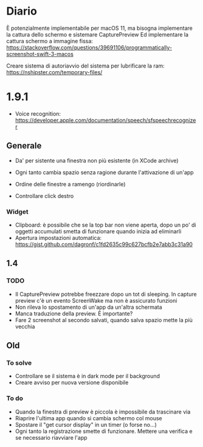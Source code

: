 # Diario

È potenzialmente implementabile per macOS 11, ma bisogna implementare la cattura dello schermo e sistemare CapturePreview
Ed implementare la cattura schermo a immagine fissa: https://stackoverflow.com/questions/39691106/programmatically-screenshot-swift-3-macos

Creare sistema di autoriavvio del sistema per lubrificare la ram: https://nshipster.com/temporary-files/

# 1.9.1
- Voice recognition: https://developer.apple.com/documentation/speech/sfspeechrecognizer


## Generale

- Da' per sistente una finestra non più esistente (in XCode archive)
- Ogni tanto cambia spazio senza ragione durante l'attivazione di un'app

- Ordine delle finestre a ramengo (riordinarle)
- Controllare click destro

### Widget
- Clipboard: è possibile che se la top bar non viene aperta, dopo un po' di oggetti accumulati smetta di funzionare quando inizia ad eliminarli
- Apertura impostazioni automatica: https://gist.github.com/dagronf/c1fd2635c99c627bcfb2e7abb3c31a90

## 1.4
### TODO
- Il CapturePreview potrebbe freezzare dopo un tot di sleeping. In capture preview c'è un evento ScreenWake ma non è assicurato funzioni
- Non rileva lo spostamento di un'app da un'altra schermata
- Manca traduzione della preview. È importante?
- Fare 2 screenshot al secondo salvati, quando salva spazio mette la più vecchia

## Old
### To solve
- Controllare se il sistema è in dark mode per il background
- Creare avviso per nuova versione disponibile

### To do
- Quando la finestra di preview è piccola è impossibile da trascinare via
- Riaprire l'ultima app quando si cambia schermo col mouse 
- Spostare il "get cursor display" in un timer (o forse no...)
- Ogni tanto la registrazione smette di funzionare. Mettere una verifica e se necessario riavviare l'app
